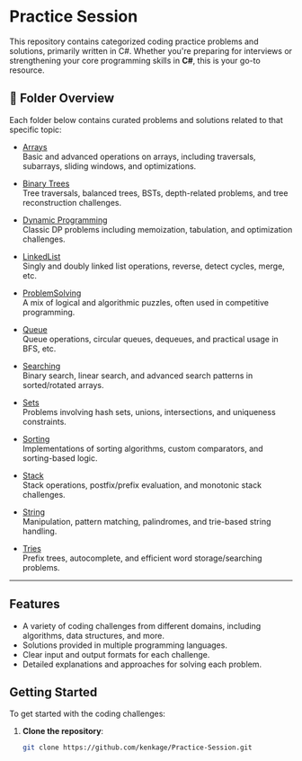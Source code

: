 # Practice Session

This repository contains categorized coding practice problems and solutions, primarily written in C#. Whether you're preparing for interviews or strengthening your core programming skills in **C#**, this is your go-to resource.


## 📂 Folder Overview

Each folder below contains curated problems and solutions related to that specific topic:

- [Arrays](https://github.com/kenkage/Practice-Session/tree/main/test/Arrays)  
  Basic and advanced operations on arrays, including traversals, subarrays, sliding windows, and optimizations.

- [Binary Trees](https://github.com/kenkage/Practice-Session/tree/main/test/Binary%20Trees)  
  Tree traversals, balanced trees, BSTs, depth-related problems, and tree reconstruction challenges.

- [Dynamic Programming](https://github.com/kenkage/Practice-Session/tree/main/test/Dynamic%20Programming)  
  Classic DP problems including memoization, tabulation, and optimization challenges.

- [LinkedList](https://github.com/kenkage/Practice-Session/tree/main/test/LinkedList)  
  Singly and doubly linked list operations, reverse, detect cycles, merge, etc.

- [ProblemSolving](https://github.com/kenkage/Practice-Session/tree/main/test/ProblemSolving)  
  A mix of logical and algorithmic puzzles, often used in competitive programming.

- [Queue](https://github.com/kenkage/Practice-Session/tree/main/test/Queue)  
  Queue operations, circular queues, dequeues, and practical usage in BFS, etc.

- [Searching](https://github.com/kenkage/Practice-Session/tree/main/test/Searching)  
  Binary search, linear search, and advanced search patterns in sorted/rotated arrays.

- [Sets](https://github.com/kenkage/Practice-Session/tree/main/test/Sets)  
  Problems involving hash sets, unions, intersections, and uniqueness constraints.

- [Sorting](https://github.com/kenkage/Practice-Session/tree/main/test/Sorting)  
  Implementations of sorting algorithms, custom comparators, and sorting-based logic.

- [Stack](https://github.com/kenkage/Practice-Session/tree/main/test/Stack)  
  Stack operations, postfix/prefix evaluation, and monotonic stack challenges.

- [String](https://github.com/kenkage/Practice-Session/tree/main/test/String)  
  Manipulation, pattern matching, palindromes, and trie-based string handling.

- [Tries](https://github.com/kenkage/Practice-Session/tree/main/test/Tries)  
  Prefix trees, autocomplete, and efficient word storage/searching problems.

---

## Features

- A variety of coding challenges from different domains, including algorithms, data structures, and more.
- Solutions provided in multiple programming languages.
- Clear input and output formats for each challenge.
- Detailed explanations and approaches for solving each problem.

## Getting Started

To get started with the coding challenges:

1. **Clone the repository**:
   ```bash
   git clone https://github.com/kenkage/Practice-Session.git
